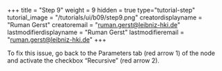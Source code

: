 +++
title = "Step 9"
weight = 9
hidden = true
type="tutorial-step"
tutorial_image = "/tutorials/ui/b09/step9.png"
creatordisplayname = "Ruman Gerst"
creatoremail = "ruman.gerst@leibniz-hki.de"
lastmodifierdisplayname = "Ruman Gerst"
lastmodifieremail = "ruman.gerst@leibniz-hki.de"
+++

To fix this issue, go back to the Parameters tab (red arrow 1) of the node and activate the checkbox “Recursive” (red arrow 2).